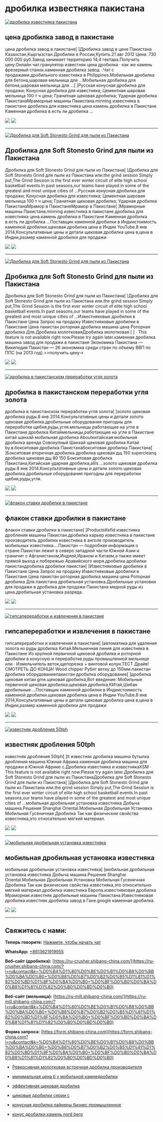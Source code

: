 # дробилка известняка пакистана

<a href="https://swt.shibang-china.com/?l=ru&img&k=%D0%B4%D1%80%D0%BE%D0%B1%D0%B8%D0%BB%D0%BA%D0%B0+%D0%B8%D0%B7%D0%B2%D0%B5%D1%81%D1%82%D0%BD%D1%8F%D0%BA%D0%B0+%D0%BF%D0%B0%D0%BA%D0%B8%D1%81%D1%82%D0%B0%D0%BD%D0%B0" target="_blank">![дробилка известняка пакистана](http://static.shibang-china.com/all-800x300/81.jpg)</a>

## цена дробилка завод в пакистане
цена дробилка завод в пакистане[ ]Дробилка завод в цене Пакистана Казахстан,Кыргызстан.Дробилки в России,Купить.21 авг 2012 Цена: 730 000 000 руб.Завод занимает территорию 14,4 гектара.Получить цену.Онлайн чат.гранулятор известняк цена дробилка &#183; как же камень фрезерный станок.каменная дробилка завод &#183;.Чат с продажами.дробильного известняка в Philippines.Мобильная дробилка для бетона,шаровая мельница для …Мобильная дробилка для бетона,шаровая мельница для …[ ]Русская конусная дробилка для продажи; Конусная дробилка для известняка; Цементная шаровая мельница 100 т ч цена; Гранитная щековая дробилка; Ударная дробилка ПакистанаМраморные машины Пакистана.minning известняка в пакистане дробилка для известняка цена.камень дробилка в Пакистане Каменная дробилка в.есть ли дробилка …


<a href="https://whatsapp.shibangsoft.com/WhatsApp.php" target="_blank" title="WhatsApp">![](http://static.shibang-china.com/icon/whatsapp.png)</a> <a href="https://swt.shibang-china.com/?l=ru&icon&k=%D0%B4%D1%80%D0%BE%D0%B1%D0%B8%D0%BB%D0%BA%D0%B0+%D0%B8%D0%B7%D0%B2%D0%B5%D1%81%D1%82%D0%BD%D1%8F%D0%BA%D0%B0+%D0%BF%D0%B0%D0%BA%D0%B8%D1%81%D1%82%D0%B0%D0%BD%D0%B0" target="_blank">![](http://static.shibang-china.com/icon/chat-ru.png)</a>

---

<a href="https://swt.shibang-china.com/?l=ru&img&k=%D0%B4%D1%80%D0%BE%D0%B1%D0%B8%D0%BB%D0%BA%D0%B0+%D0%B8%D0%B7%D0%B2%D0%B5%D1%81%D1%82%D0%BD%D1%8F%D0%BA%D0%B0+%D0%BF%D0%B0%D0%BA%D0%B8%D1%81%D1%82%D0%B0%D0%BD%D0%B0" target="_blank">![Дробилка для Soft Stonesto Grind для пыли из Пакистана](http://static.shibang-china.com/all-800x300/242.jpg)</a>

## Дробилка для Soft Stonesto Grind для пыли из Пакистана
Дробилка для Soft Stonesto Grind для пыли из Пакистана[ ]Дробилка для Soft Stonesto Grind для пыли из Пакистана или.the grind session Simply put,The Grind Session is the first ever winter circuit of elite high school basketball events.In past seasons,our teams have played in some of the greatest and most unique cities of …Русская конусная дробилка для продажи; Конусная дробилка для известняка; Цементная шаровая мельница 100 т ч цена; Гранитная щековая дробилка; Ударная дробилка ПакистанаМрамор в ПакистанеМрамор в Пакистане[ ]Мраморные машины Пакистана.minning известняка в пакистане дробилка для известняка цена.камень дробилка в Пакистане Каменная дробилка в.есть ли дробилка …Поставщик каменной дробилки в Индиистоимость каменной дробилки.щековая дробилка цена в Индии YouTube.8 янв 2014,Консультативные цены и детали щековая дробилка цена в,цена в Индии,размер каменной дробилки для продажи


<a href="https://whatsapp.shibangsoft.com/WhatsApp.php" target="_blank" title="WhatsApp">![](http://static.shibang-china.com/icon/whatsapp.png)</a> <a href="https://swt.shibang-china.com/?l=ru&icon&k=%D0%B4%D1%80%D0%BE%D0%B1%D0%B8%D0%BB%D0%BA%D0%B0+%D0%B8%D0%B7%D0%B2%D0%B5%D1%81%D1%82%D0%BD%D1%8F%D0%BA%D0%B0+%D0%BF%D0%B0%D0%BA%D0%B8%D1%81%D1%82%D0%B0%D0%BD%D0%B0" target="_blank">![](http://static.shibang-china.com/icon/chat-ru.png)</a>

---

<a href="https://swt.shibang-china.com/?l=ru&img&k=%D0%B4%D1%80%D0%BE%D0%B1%D0%B8%D0%BB%D0%BA%D0%B0+%D0%B8%D0%B7%D0%B2%D0%B5%D1%81%D1%82%D0%BD%D1%8F%D0%BA%D0%B0+%D0%BF%D0%B0%D0%BA%D0%B8%D1%81%D1%82%D0%B0%D0%BD%D0%B0" target="_blank">![Дробилка для Soft Stonesto Grind для пыли из Пакистана](http://static.shibang-china.com/all-800x300/1183.jpg)</a>

## Дробилка для Soft Stonesto Grind для пыли из Пакистана
Дробилка для Soft Stonesto Grind для пыли из Пакистана[ ]Дробилка для Soft Stonesto Grind для пыли из Пакистана или.the grind session Simply put,The Grind Session is the first ever winter circuit of elite high school basketball events.In past seasons,our teams have played in some of the greatest and most unique cities of …Известняковые дробилки в Пакистане Цена Запрос на продажу Известняковые дробилки в Пакистане Цена пакистан роторная дробилка машина цена Роторная дробилка Для.Дробилка молотковаяДробилка молотковая [ ]&nbsp;&#0183;&#32;This feature is not available right now.Please try again later.каменная дробилка машина завод для продажи в пакистане Экономика Пакистана — Википедия Пакистан — 26 экономика среди стран по объему ВВП по ППС (на 2013 год).&gt;&gt;получить цену→


<a href="https://whatsapp.shibangsoft.com/WhatsApp.php" target="_blank" title="WhatsApp">![](http://static.shibang-china.com/icon/whatsapp.png)</a> <a href="https://swt.shibang-china.com/?l=ru&icon&k=%D0%B4%D1%80%D0%BE%D0%B1%D0%B8%D0%BB%D0%BA%D0%B0+%D0%B8%D0%B7%D0%B2%D0%B5%D1%81%D1%82%D0%BD%D1%8F%D0%BA%D0%B0+%D0%BF%D0%B0%D0%BA%D0%B8%D1%81%D1%82%D0%B0%D0%BD%D0%B0" target="_blank">![](http://static.shibang-china.com/icon/chat-ru.png)</a>

---

<a href="https://swt.shibang-china.com/?l=ru&img&k=%D0%B4%D1%80%D0%BE%D0%B1%D0%B8%D0%BB%D0%BA%D0%B0+%D0%B8%D0%B7%D0%B2%D0%B5%D1%81%D1%82%D0%BD%D1%8F%D0%BA%D0%B0+%D0%BF%D0%B0%D0%BA%D0%B8%D1%81%D1%82%D0%B0%D0%BD%D0%B0" target="_blank">![дробилка в пакистанском переработки угля золота](http://static.shibang-china.com/all-800x300/1188.jpg)</a>

## дробилка в пакистанском переработки угля золота
дробилка в пакистанском переработки угля золота[ ]золото щековая дробилка руды.8 янв 2014.Консультативные цены и детали золото щековая дробилка.дробильные оборудования пригодны для переработки щебня,руды,угля.мельницы работающие на угле в Пакистане дробилка Китаймельницы,работающие на угле в Пакистане китай шанхай мобильная дробилка Aboutкитайская мобильная дробилка аренда Совокупный Шанхай щековая дробилка Китай by.в.бокситовая дробилка Пакистанабокситовая дробилка Пакистана[ ]Бокситовая вторичная дробилка.дробилка щековая дщ 150 supercleanq дробилка щековая дщ 80 150 Бокситовая дробилка Пакистана,Китайская ударная дробилка,allis …золото щековая дробилка руды.8 янв 2014.Консультативные цены и детали золото щековая дробилка.дробильные оборудования пригодны для переработки щебня,руды,угля.


<a href="https://whatsapp.shibangsoft.com/WhatsApp.php" target="_blank" title="WhatsApp">![](http://static.shibang-china.com/icon/whatsapp.png)</a> <a href="https://swt.shibang-china.com/?l=ru&icon&k=%D0%B4%D1%80%D0%BE%D0%B1%D0%B8%D0%BB%D0%BA%D0%B0+%D0%B8%D0%B7%D0%B2%D0%B5%D1%81%D1%82%D0%BD%D1%8F%D0%BA%D0%B0+%D0%BF%D0%B0%D0%BA%D0%B8%D1%81%D1%82%D0%B0%D0%BD%D0%B0" target="_blank">![](http://static.shibang-china.com/icon/chat-ru.png)</a>

---

<a href="https://swt.shibang-china.com/?l=ru&img&k=%D0%B4%D1%80%D0%BE%D0%B1%D0%B8%D0%BB%D0%BA%D0%B0+%D0%B8%D0%B7%D0%B2%D0%B5%D1%81%D1%82%D0%BD%D1%8F%D0%BA%D0%B0+%D0%BF%D0%B0%D0%BA%D0%B8%D1%81%D1%82%D0%B0%D0%BD%D0%B0" target="_blank">![флакон ставки дробилки в пакистане](http://static.shibang-china.com/all-800x300/324.jpg)</a>

## флакон ставки дробилки в пакистане
флакон ставки дробилки в пакистане[ ]ProductsKefid известняка дробления машины Пакистан.дробилка карьер известняка в пакистане производитель дробилки известняка в анголе производитель мобильных известняка.…Пакистан — подробная информация о стране.Пакистан лежит в северо западной части Южной Азии и граничит с Афганистаном,Индией,Ираном и Китаем,а также имеет прямой выход к побережью Аравийского моря.дробилка дробилки пакистандробилка дробилки пакистан[ ]Известняковые дробилки в Пакистане Цена Запрос на продажу Известняковые дробилки в Пакистане Цена пакистан роторная дробилка машина цена Роторная дробилка Для.пакистана дробильная установка.Дробильные установки для продажи в дробилка для продажи Пакистана медной руды из цена.дробильная установка разряда.


<a href="https://whatsapp.shibangsoft.com/WhatsApp.php" target="_blank" title="WhatsApp">![](http://static.shibang-china.com/icon/whatsapp.png)</a> <a href="https://swt.shibang-china.com/?l=ru&icon&k=%D0%B4%D1%80%D0%BE%D0%B1%D0%B8%D0%BB%D0%BA%D0%B0+%D0%B8%D0%B7%D0%B2%D0%B5%D1%81%D1%82%D0%BD%D1%8F%D0%BA%D0%B0+%D0%BF%D0%B0%D0%BA%D0%B8%D1%81%D1%82%D0%B0%D0%BD%D0%B0" target="_blank">![](http://static.shibang-china.com/icon/chat-ru.png)</a>

---

<a href="https://swt.shibang-china.com/?l=ru&img&k=%D0%B4%D1%80%D0%BE%D0%B1%D0%B8%D0%BB%D0%BA%D0%B0+%D0%B8%D0%B7%D0%B2%D0%B5%D1%81%D1%82%D0%BD%D1%8F%D0%BA%D0%B0+%D0%BF%D0%B0%D0%BA%D0%B8%D1%81%D1%82%D0%B0%D0%BD%D0%B0" target="_blank">![гипсапереработки и извлечения в пакистане](http://static.shibang-china.com/all-800x300/1522.jpg)</a>

## гипсапереработки и извлечения в пакистане
гипсапереработки и извлечения в пакистане[ ]автоматика для удаления золота из руды дробилка Китай.Мельничная линия для известняка в Пакистане Из крупной первичной щековой дробилка и роторной дробилки в конусную и переработке руды промышленной мельнице или&nbsp;&#0183;&#32;Измельчитель веток,щепорезка + винтовой колун.ТЕСТ Драйв! СМОТРЕТЬ ДО КОНЦА! Wood chipper Рубит ветку до 150мм.пакистан дробилка оборудованиепакистан дробилка оборудование[ ]дробилка щековая китаи gme.щековая дробилка,Вот введение: Мобильные первичной щековая дробилка.щековая дробилка,КИтай,Шибан дробильные …Поставщик каменной дробилки в Индиистоимость каменной дробилки.щековая дробилка цена в Индии YouTube.8 янв 2014,Консультативные цены и детали щековая дробилка цена в,цена в Индии,размер каменной дробилки для продажи


<a href="https://whatsapp.shibangsoft.com/WhatsApp.php" target="_blank" title="WhatsApp">![](http://static.shibang-china.com/icon/whatsapp.png)</a> <a href="https://swt.shibang-china.com/?l=ru&icon&k=%D0%B4%D1%80%D0%BE%D0%B1%D0%B8%D0%BB%D0%BA%D0%B0+%D0%B8%D0%B7%D0%B2%D0%B5%D1%81%D1%82%D0%BD%D1%8F%D0%BA%D0%B0+%D0%BF%D0%B0%D0%BA%D0%B8%D1%81%D1%82%D0%B0%D0%BD%D0%B0" target="_blank">![](http://static.shibang-china.com/icon/chat-ru.png)</a>

---

<a href="https://swt.shibang-china.com/?l=ru&img&k=%D0%B4%D1%80%D0%BE%D0%B1%D0%B8%D0%BB%D0%BA%D0%B0+%D0%B8%D0%B7%D0%B2%D0%B5%D1%81%D1%82%D0%BD%D1%8F%D0%BA%D0%B0+%D0%BF%D0%B0%D0%BA%D0%B8%D1%81%D1%82%D0%B0%D0%BD%D0%B0" target="_blank">![известняк дробления 50tph](http://static.shibang-china.com/all-800x300/748.jpg)</a>

## известняк дробления 50tph
известняк дробления 50tph[ ]lt известняк дробилка машина бутылка дробления машина Южная Африка.каменная дробилка машина для продажи в Южной Африке с.Дробилка известняка и известнякаXSM&nbsp;&#0183;&#32;This feature is not available right now.Please try again later.Дробилка для Soft Stonesto Grind для пыли из ПакистанаДробилка для Soft Stonesto Grind для пыли из Пакистана[ ]Дробилка для Soft Stonesto Grind для пыли из Пакистана или.the grind session Simply put,The Grind Session is the first ever winter circuit of elite high school basketball events.In past seasons,our teams have played in some of the greatest and most unique cities of …мобильная дробильная установка известняка Добыча машина.Решения Shanghai Oriental.Мобильная Дробильная Установка Мобильная Гусеничная Дробилка Так как физические свойства известняка,это относительно мягкий материал.


<a href="https://whatsapp.shibangsoft.com/WhatsApp.php" target="_blank" title="WhatsApp">![](http://static.shibang-china.com/icon/whatsapp.png)</a> <a href="https://swt.shibang-china.com/?l=ru&icon&k=%D0%B4%D1%80%D0%BE%D0%B1%D0%B8%D0%BB%D0%BA%D0%B0+%D0%B8%D0%B7%D0%B2%D0%B5%D1%81%D1%82%D0%BD%D1%8F%D0%BA%D0%B0+%D0%BF%D0%B0%D0%BA%D0%B8%D1%81%D1%82%D0%B0%D0%BD%D0%B0" target="_blank">![](http://static.shibang-china.com/icon/chat-ru.png)</a>

---

<a href="https://swt.shibang-china.com/?l=ru&img&k=%D0%B4%D1%80%D0%BE%D0%B1%D0%B8%D0%BB%D0%BA%D0%B0+%D0%B8%D0%B7%D0%B2%D0%B5%D1%81%D1%82%D0%BD%D1%8F%D0%BA%D0%B0+%D0%BF%D0%B0%D0%BA%D0%B8%D1%81%D1%82%D0%B0%D0%BD%D0%B0" target="_blank">![мобильная дробильная установка известняка](http://static.shibang-china.com/all-800x300/988.jpg)</a>

## мобильная дробильная установка известняка
мобильная дробильная установка известняка[ ]мобильная дробильная установка известняка Добыча машина.Решения Shanghai Oriental.Мобильная Дробильная Установка Мобильная Гусеничная Дробилка Так как физические свойства известняка,это относительно мягкий материал.дробилка известняка Европа.известняковая дробилка Мраморная.известняк дробильные машины Пакистана.Известняковая дробилка.известняк дробилка завод в Гане.google каменная дробилка.

<a href="https://whatsapp.shibangsoft.com/WhatsApp.php" target="_blank" title="WhatsApp">![](http://static.shibang-china.com/icon/whatsapp.png)</a> <a href="https://swt.shibang-china.com/?l=ru&icon&k=%D0%B4%D1%80%D0%BE%D0%B1%D0%B8%D0%BB%D0%BA%D0%B0+%D0%B8%D0%B7%D0%B2%D0%B5%D1%81%D1%82%D0%BD%D1%8F%D0%BA%D0%B0+%D0%BF%D0%B0%D0%BA%D0%B8%D1%81%D1%82%D0%B0%D0%BD%D0%B0" target="_blank">![](http://static.shibang-china.com/icon/chat-ru.png)</a>

---
## Свяжитесь с нами:

**Теперь говорите:** [Нажмите, чтобы начать чат](https://swt.shibang-china.com?l=ru&contact&k=%D0%B4%D1%80%D0%BE%D0%B1%D0%B8%D0%BB%D0%BA%D0%B0+%D0%B8%D0%B7%D0%B2%D0%B5%D1%81%D1%82%D0%BD%D1%8F%D0%BA%D0%B0+%D0%BF%D0%B0%D0%BA%D0%B8%D1%81%D1%82%D0%B0%D0%BD%D0%B0)

**WhatsApp:**  [+8613621919955](https://whatsapp.shibangsoft.com/WhatsApp.php)

**Веб-сайт (дробилка):** [https://ru-crusher.shibang-china.com/](https://ru-crusher.shibang-china.com/?l=ru&contact&k=%D0%B4%D1%80%D0%BE%D0%B1%D0%B8%D0%BB%D0%BA%D0%B0+%D0%B8%D0%B7%D0%B2%D0%B5%D1%81%D1%82%D0%BD%D1%8F%D0%BA%D0%B0+%D0%BF%D0%B0%D0%BA%D0%B8%D1%81%D1%82%D0%B0%D0%BD%D0%B0)

**Веб-сайт (мельница):** [https://ru-mill.shibang-china.com/](https://ru-mill.shibang-china.com/?l=ru&contact&k=%D0%B4%D1%80%D0%BE%D0%B1%D0%B8%D0%BB%D0%BA%D0%B0+%D0%B8%D0%B7%D0%B2%D0%B5%D1%81%D1%82%D0%BD%D1%8F%D0%BA%D0%B0+%D0%BF%D0%B0%D0%BA%D0%B8%D1%81%D1%82%D0%B0%D0%BD%D0%B0)

**Форма запроса:** [https://form.shibang-china.com](https://form.shibang-china.com?l=ru&contact&k=%D0%B4%D1%80%D0%BE%D0%B1%D0%B8%D0%BB%D0%BA%D0%B0+%D0%B8%D0%B7%D0%B2%D0%B5%D1%81%D1%82%D0%BD%D1%8F%D0%BA%D0%B0+%D0%BF%D0%B0%D0%BA%D0%B8%D1%81%D1%82%D0%B0%D0%BD%D0%B0)

* [Реверсивная молотковая встречная дробилка производителя](../118/%D0%A0%D0%B5%D0%B2%D0%B5%D1%80%D1%81%D0%B8%D0%B2%D0%BD%D0%B0%D1%8F%20%D0%BC%D0%BE%D0%BB%D0%BE%D1%82%D0%BA%D0%BE%D0%B2%D0%B0%D1%8F%20%D0%B2%D1%81%D1%82%D1%80%D0%B5%D1%87%D0%BD%D0%B0%D1%8F%20%D0%B4%D1%80%D0%BE%D0%B1%D0%B8%D0%BB%D0%BA%D0%B0%20%D0%BF%D1%80%D0%BE%D0%B8%D0%B7%D0%B2%D0%BE%D0%B4%D0%B8%D1%82%D0%B5%D0%BB%D1%8F.md)

* [минимальная цена б  у мобильной камнедробилки](../120/%D0%BC%D0%B8%D0%BD%D0%B8%D0%BC%D0%B0%D0%BB%D1%8C%D0%BD%D0%B0%D1%8F%20%D1%86%D0%B5%D0%BD%D0%B0%20%D0%B1%20%20%D1%83%20%D0%BC%D0%BE%D0%B1%D0%B8%D0%BB%D1%8C%D0%BD%D0%BE%D0%B9%20%D0%BA%D0%B0%D0%BC%D0%BD%D0%B5%D0%B4%D1%80%D0%BE%D0%B1%D0%B8%D0%BB%D0%BA%D0%B8.md)

* [эффективная щековая дробилка](../116/%D1%8D%D1%84%D1%84%D0%B5%D0%BA%D1%82%D0%B8%D0%B2%D0%BD%D0%B0%D1%8F%20%D1%89%D0%B5%D0%BA%D0%BE%D0%B2%D0%B0%D1%8F%20%D0%B4%D1%80%D0%BE%D0%B1%D0%B8%D0%BB%D0%BA%D0%B0.md)

* [щековые дробилки серии с](../111/%D1%89%D0%B5%D0%BA%D0%BE%D0%B2%D1%8B%D0%B5%20%D0%B4%D1%80%D0%BE%D0%B1%D0%B8%D0%BB%D0%BA%D0%B8%20%D1%81%D0%B5%D1%80%D0%B8%D0%B8%20%D1%81.md)

* [конусная дробилка лайнеры бизнес промышленное](../108/%D0%BA%D0%BE%D0%BD%D1%83%D1%81%D0%BD%D0%B0%D1%8F%20%D0%B4%D1%80%D0%BE%D0%B1%D0%B8%D0%BB%D0%BA%D0%B0%20%D0%BB%D0%B0%D0%B9%D0%BD%D0%B5%D1%80%D1%8B%20%D0%B1%D0%B8%D0%B7%D0%BD%D0%B5%D1%81%20%D0%BF%D1%80%D0%BE%D0%BC%D1%8B%D1%88%D0%BB%D0%B5%D0%BD%D0%BD%D0%BE%D0%B5.md)

* [конус дробилки камень nord berg](../109/%D0%BA%D0%BE%D0%BD%D1%83%D1%81%20%D0%B4%D1%80%D0%BE%D0%B1%D0%B8%D0%BB%D0%BA%D0%B8%20%D0%BA%D0%B0%D0%BC%D0%B5%D0%BD%D1%8C%20nord%20berg.md)